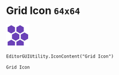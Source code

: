 # Grid Icon `64x64`
<img src="/img/Grid%20Icon.png" width=64 height=64>

``` CSharp
EditorGUIUtility.IconContent("Grid Icon")
```
```
Grid Icon
```
